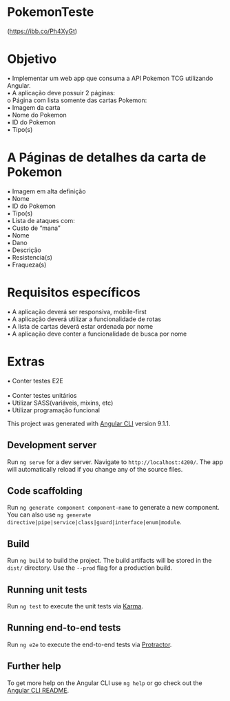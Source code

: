 # PokemonTeste
(https://ibb.co/Ph4XyGt)
# Objetivo
• Implementar um web app que consuma a API Pokemon TCG utilizando
Angular. <br>
• A aplicação deve possuir 2 páginas:<br>
o Página com lista somente das cartas Pokemon:<br>
▪ Imagem da carta<br>
▪ Nome do Pokemon<br>
▪ ID do Pokemon<br>
▪ Tipo(s)<br>
# A Páginas de detalhes da carta de Pokemon<br>
▪ Imagem em alta definição<br>
▪ Nome<br>
▪ ID do Pokemon<br>
▪ Tipo(s)<br>
▪ Lista de ataques com:<br>
▪ Custo de “mana”<br>
▪ Nome<br>
▪ Dano<br>
▪ Descrição<br>
▪ Resistencia(s)<br>
▪ Fraqueza(s)<br>
# Requisitos específicos<br>
• A aplicação deverá ser responsiva, mobile-first<br>
• A aplicação deverá utilizar a funcionalidade de rotas<br>
• A lista de cartas deverá estar ordenada por nome<br>
• A aplicação deve conter a funcionalidade de busca por nome<br>
# Extras<br>
• Conter testes E2E<br><br>
• Conter testes unitários<br>
• Utilizar SASS(variáveis, mixins, etc)<br>
• Utilizar programação funcional<br>

This project was generated with [Angular CLI](https://github.com/angular/angular-cli) version 9.1.1.

## Development server

Run `ng serve` for a dev server. Navigate to `http://localhost:4200/`. The app will automatically reload if you change any of the source files.

## Code scaffolding

Run `ng generate component component-name` to generate a new component. You can also use `ng generate directive|pipe|service|class|guard|interface|enum|module`.

## Build

Run `ng build` to build the project. The build artifacts will be stored in the `dist/` directory. Use the `--prod` flag for a production build.

## Running unit tests

Run `ng test` to execute the unit tests via [Karma](https://karma-runner.github.io).

## Running end-to-end tests

Run `ng e2e` to execute the end-to-end tests via [Protractor](http://www.protractortest.org/).

## Further help

To get more help on the Angular CLI use `ng help` or go check out the [Angular CLI README](https://github.com/angular/angular-cli/blob/master/README.md).
